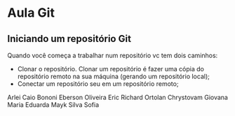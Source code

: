 # Aula Git

## Iniciando um repositório Git

Quando você começa a trabalhar num repositório vc tem dois caminhos:

- Clonar o repositório. Clonar um repositório é fazer uma cópia do repositório remoto na sua máquina (gerando um repositório local);
- Conectar um repositório seu em um repositório remoto;


Arlei 
Caio Bononi
Eberson Oliveira
Eric Richard Ortolan Chrystovam
Giovana
Maria Eduarda
Mayk Silva
Sofia